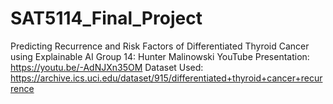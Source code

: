 # SAT5114_Final_Project
 Predicting Recurrence and Risk Factors of Differentiated Thyroid Cancer using Explainable AI
 Group 14: Hunter Malinowski
YouTube Presentation: https://youtu.be/-AdNJXn35OM
Dataset Used: https://archive.ics.uci.edu/dataset/915/differentiated+thyroid+cancer+recurrence
